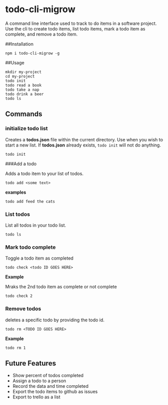 # todo-cli-migrow

A command line interface used to track to do items in a software project. Use the cli to create todo items, list todo items, mark a todo item as complete, and remove a todo item.

##Installation

```
npm i todo-cli-migrow -g
```

##Usage

```
mkdir my-project
cd my-project
todo init
todo read a book
todo take a nap
todo drink a beer
todo ls
```

## Commands

### initialize todo list

Creates a **todos.json** file within the current directory. Use when you wish to start a new list. If **todos.json** already exists, `todo init` will not do anything.

```
todo init
```

###Add a todo

Adds a todo item to your list of todos.

```
todo add <some text>
```

**examples**

```
todo add feed the cats
```

### List todos

List all todos in your todo list.

```
todo ls
```

### Mark todo complete

Toggle a todo item as completed

```
todo check <todo ID GOES HERE>
```

**Example**

Mraks the 2nd todo item as complete or not complete

```
todo check 2
```

### Remove todos

deletes a specific todo by providing the todo id.

```
todo rm <TODO ID GOES HERE>
```

**Example**

```
todo rm 1
```

## Future Features

* Show percent of todos completed
* Assign a todo to a person
* Record the data and time completed
* Export the todo items to github as issues
* Export to trello as a list

